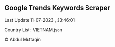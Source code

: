 

## Google Trends Keywords Scraper 
 
Last Update 11-07-2023 , 23:46:01

Country List :
VIETNAM.json



© Abdul Muttaqin 
